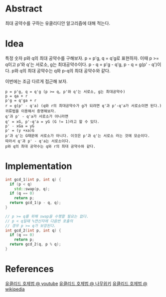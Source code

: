 # Abstract

최대 공약수를 구하는 유클리디안 알고리즘에 대해 적는다.

# Idea

특정 숫자 p와 q의 최대 공약수를 구해보자. p = p'g, q = q'g로
표현하자. 이때 p >= q이고 p'와 q'는 서로소, g는 최대공약수이다.
p - q = p'g - q'g, p - q = g(p' - q')이다.
p와 q의 최대 공약수는 q와 p-q의 최대 공약수와 같다.

이번에는 조금 다르게 접근해 보자.

```
p = p'g, q = q'g (p >= q, p'와 q'는 서로소, g는 최대공약수)
p = qa + r
p'g = q'ga + r
r = g(p' - q'a) (q와 r의 최대공약수가 g가 되려면 q'과 p'-q'a가 서로소이면 된다.)
귀류법을 이용해서 증명해보자.
q'과 p' - q'a가 서로소가 아니라면
q' = xG, p'-q'a = yG (G != 1)라고 할 수 있다.
p' - xGa = yG
p' = (y +xa)G
p'과 q'는 G때문에 서로소가 아니다. 이것은 p'과 q'는 서로소 라는 것에 모순이다.
따라서 q'과 p' - q'a는 서로소이다.
p와 q의 최대 공약수는 q와 r의 최대 공약수와 같다.
```

# Implementation

```cpp
int gcd_1(int p, int q) {
  if (p < q)
    std::swap(p, q);
  if (q == 0)
    return p;
  return gcd_1(p - q, q);
}

// p >= q를 위해 swap을 수행할 필요는 없다.
// p < q일때 %연산자에 다음번 호출의
// 경우 p >= q가 보장된다.
int gcd_2(int p, int q) {
  if (q == 0)
    return p;
  return gcd_2(q, p % q);
}
```

# References

[유클리드 호제법 @ youtube](https://www.youtube.com/watch?v=5VvZbcxu5oI)
[유클리드 호제법 @ 나무위키](https://namu.wiki/w/%EC%9C%A0%ED%81%B4%EB%A6%AC%EB%93%9C%20%ED%98%B8%EC%A0%9C%EB%B2%95)
[유클리드 호제법 @ wikipedia](https://ko.wikipedia.org/wiki/%EC%9C%A0%ED%81%B4%EB%A6%AC%EB%93%9C_%ED%98%B8%EC%A0%9C%EB%B2%95)